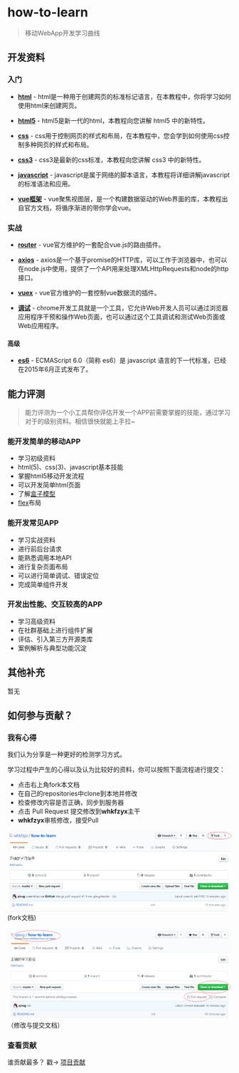 # how-to-learn
> 移动WebApp开发学习曲线


## 开发资料

### 入门

* **[html]** - html是一种用于创建网页的标准标记语言，在本教程中，你将学习如何使用html来创建网页。

* **[html5]** - html5是新一代的html，本教程向您讲解 html5 中的新特性。

* **[css]** - css用于控制网页的样式和布局，在本教程中，您会学到如何使用css控制多种网页的样式和布局。

* **[css3]** - css3是最新的css标准，本教程向您讲解 css3 中的新特性。

* **[javascript]** - javascript是属于网络的脚本语言，本教程将详细讲解javascript的标准语法和应用。

* **[vue框架]** - vue聚焦视图层，是一个构建数据驱动的Web界面的库，本教程出自官方文档，将循序渐进的带你学会vue。

### 实战

* **[router]** - vue官方维护的一套配合vue.js的路由插件。

* **[axios]** - axios是一个基于promise的HTTP库，可以工作于浏览器中，也可以在node.js中使用，提供了一个API用来处理XMLHttpRequests和node的http接口。

* **[vuex]** - vue官方维护的一套控制vue数据流的插件。

* **[调试]** - chrome开发工具就是一个工具，它允许Web开发人员可以通过浏览器应用程序干预和操作Web页面，也可以通过这个工具调试和测试Web页面或Web应用程序。

#### 高级

* **[es6]** - ECMAScript 6.0（简称 es6）是 javascript 语言的下一代标准，已经在2015年6月正式发布了。

## 能力评测

>能力评测为一个小工具帮你评估开发一个APP前需要掌握的技能，通过学习对于的级别资料。相信很快就能上手拉~

### 能开发简单的移动APP
* 学习初级资料
* html(5)、css(3)、javascript基本技能
* 掌握html5移动开发流程
* 可以开发简单html页面
* 了解[盒子模型]
* [flex]布局

### 能开发常见APP
* 学习实战资料
* 进行前后台请求
* 能熟悉调用本地API
* 进行复杂页面布局
* 可以进行简单调试、错误定位
* 完成简单组件开发

### 开发出性能、交互较高的APP
* 学习高级资料
* 在社群基础上进行组件扩展
* 评估、引入第三方开源类库
* 案例解析与典型功能沉淀


## 其他补充

暂无

## 如何参与贡献？

### 我有心得
我们认为分享是一种更好的检测学习方式。

学习过程中产生的心得以及认为比较好的资料，你可以按照下面流程进行提交：

* 点击右上角fork本文档
* 在自己的repositories中clone到本地并修改
* 检查修改内容是否正确，同步到服务器
* 点击 Pull Request 提交修改到**whkfzyx**主干
* **whkfzyx**审核修改，接受Pull

![how-to-fork](./assets/fork.png)
(fork文档)

![how-to-modify](./assets/modify.png)
（修改与提交文档）

### 查看贡献

谁贡献最多？ 戳->  [项目贡献] 



<!-- References -->

[html]: http://www.w3school.com.cn/html/index.asp
[html5]: http://www.w3school.com.cn/html5/index.asp
[css]: http://www.w3school.com.cn/css/index.asp
[css3]: http://www.w3school.com.cn/css3/index.asp
[javascript]: http://www.w3school.com.cn/b.asp
[vue框架]: https://cn.vuejs.org/v2/guide/

[盒子模型]: http://www.w3school.com.cn/css/css_boxmodel.asp


[router]: https://router.vuejs.org/zh-cn/
[axios]: https://github.com/mzabriskie/axios
[vuex]: https://vuex.vuejs.org/zh-cn/getting-started.html
[调试]: http://www.w3cplus.com/tools/how-to-use-chrome-devtools-like-a-pro.html


[flex]: http://www.ruanyifeng.com/blog/2015/07/flex-grammar.html

[es6]: http://es6.ruanyifeng.com/


[项目贡献]:https://github.com/whkfzyx/how-to-learn/graphs/contributors

